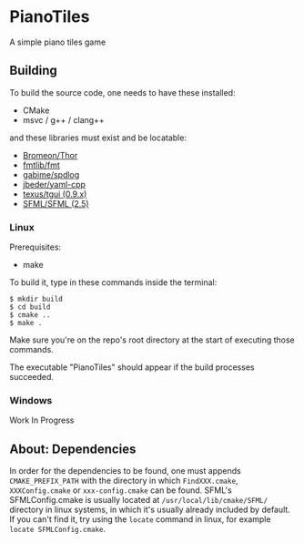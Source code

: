 # PianoTiles
A simple piano tiles game

## Building
To build the source code, one needs to have these installed:
 - CMake
 - msvc / g++ / clang++

and these libraries must exist and be locatable:
 - [Bromeon/Thor](https://github.com/Bromeon/Thor)
 - [fmtlib/fmt](https://github.com/fmtlib/fmt)
 - [gabime/spdlog](https://github.com/gabime/spdlog)
 - [jbeder/yaml-cpp](https://github.com/jbeder/yaml-cpp)
 - [texus/tgui (0.9.x)](https://github.com/texus/tgui)
 - [SFML/SFML (2.5)](https://github.com/SFML/SFML/)

### Linux
Prerequisites:
 - make

To build it, type in these commands inside the terminal:
```
$ mkdir build
$ cd build
$ cmake ..
$ make .
```
Make sure you're on the repo's root directory at the start of executing those commands.

The executable "PianoTiles" should appear if the build processes succeeded.

### Windows
Work In Progress

## About: Dependencies
In order for the dependencies to be found, one must appends `CMAKE_PREFIX_PATH` with the directory in which `FindXXX.cmake`, `XXXConfig.cmake` or `xxx-config.cmake` can be found. SFML's SFMLConfig.cmake is usually located at `/usr/local/lib/cmake/SFML/` directory in linux systems, in which it's usually already included by default. If you can't find it, try using the `locate` command in linux, for example `locate SFMLConfig.cmake`.
